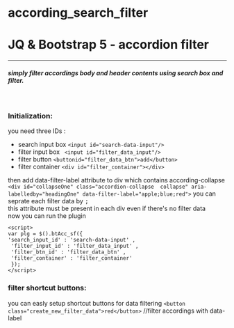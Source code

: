 # according_search_filter

<div class="container-fluid">

<div  id="scrollspyHeading1" class="shadow-lg p-3 m-5 bg-body rounded">
<h1 class="text-primary">JQ & Bootstrap 5 - accordion filter</h1>
<hr/>
<h5 class="text-center">simply filter accordings body and header contents  using search box and filter.</h5>
<br>
<div class="lead">
	<h3>Initialization:</h3>
	you need three IDs :
	<ul>
      <li>search input box <code>&#x3C;input id=&#x22;search-data-input&#x22;/&#x3E;</code></li>
      <li>filter input box <code> &#x3C;input id=&#x22;filter_data_input&#x22;/&#x3E;</code></li>
      <li>filter button <code>&#x3C;buttonid=&#x22;filter_data_btn&#x22;&#x3E;add&#x3C;/button&#x3E;</code></li>
	  <li>filter container <code>&#x3C;div id=&#x22;filter_container&#x22;&#x3E;&#x3C;/div&#x3E;</code></li>
    </ul>
	then add data-filter-label attribute to div which contains according-collapse  <code>&#x3C;div id=&#x22;collapseOne&#x22; class=&#x22;accordion-collapse  collapse&#x22; aria-labelledby=&#x22;headingOne&#x22; data-filter-label=&#x22;apple;blue;red&#x22;&#x3E;</code>
	you can seprate each filter data by <kbd>;</kbd><br/>
	this attribute must be present in each div even if there's no filter data	
<br/>	
	now you can run the plugin <br/>
	<code><pre>
&#x3C;script&#x3E;
var plg = $().btAcc_sf({
&#x27;search_input_id&#x27; : &#x27;search-data-input&#x27; ,
 &#x27;filter_input_id&#x27; : &#x27;filter_data_input&#x27; ,
 &#x27;filter_btn_id&#x27; : &#x27;filter_data_btn&#x27; ,
 &#x27;filter_container&#x27; : &#x27;filter_container&#x27;
 });
&#x3C;/script&#x3E;
</pre></code>
	<h3>filter shortcut buttons:</h3>
	you can easly setup shortcut buttons for data filtering 
	<code>&#x3C;button class=&#x22;create_new_filter_data&#x22;&#x3E;red&#x3C;/button&#x3E</code> //filter accordings with data-label
</div>


</div>
</div>
